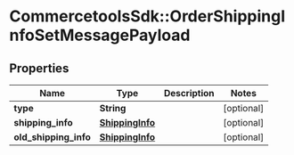 # CommercetoolsSdk::OrderShippingInfoSetMessagePayload

## Properties
Name | Type | Description | Notes
------------ | ------------- | ------------- | -------------
**type** | **String** |  | [optional] 
**shipping_info** | [**ShippingInfo**](ShippingInfo.md) |  | [optional] 
**old_shipping_info** | [**ShippingInfo**](ShippingInfo.md) |  | [optional] 


